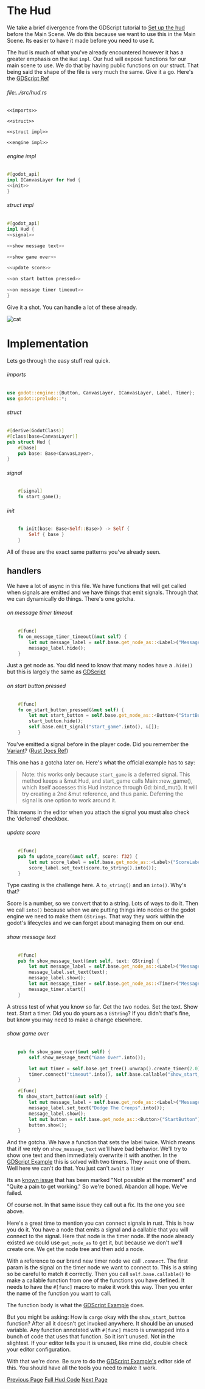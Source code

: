 ---
---
# The Hud

We take a brief divergence from the GDScript tutorial to [Set up the hud](https://docs.godotengine.org/en/stable/getting_started/first_2d_game/index.html#contents) before the Main Scene. We do this because we want to use this in the Main Scene. Its easier to have it made before you need to use it.

The hud is much of what you've already encountered however it has a greater emphasis on the `Hud` `impl`. Our hud will expose functions for our main scene to use. We do that by having public functions on our struct. That being said the shape of the file is very much the same. Give it a go. Here's the [GDScript Ref](https://docs.godotengine.org/en/stable/getting_started/first_2d_game/index.html#contents)

###### file:../src/hud.rs
```
<<imports>>

<<struct>>

<<struct impl>>

<<engine impl>>

```

###### engine impl
```rust
#[godot_api]
impl ICanvasLayer for Hud {
<<init>>
}
```

###### struct impl
```rust
#[godot_api]
impl Hud {
<<signal>>

<<show message text>>

<<show game over>>

<<update score>>

<<on start button pressed>>

<<on message timer timeout>>
}
```

Give it a shot. You can handle a lot of these already.

![cat](https://images.pexels.com/photos/1056251/pexels-photo-1056251.jpeg?auto=compress&cs=tinysrgb&w=1260&h=750&dpr=1)

# Implementation
Lets go through the easy stuff real quick.

###### imports
```rust
use godot::engine::{Button, CanvasLayer, ICanvasLayer, Label, Timer};
use godot::prelude::*;
```

###### struct
```rust
#[derive(GodotClass)]
#[class(base=CanvasLayer)]
pub struct Hud {
    #[base]
    pub base: Base<CanvasLayer>,
}
```

###### signal
```rust
    #[signal]
    fn start_game();
```

###### init
```rust
    fn init(base: Base<Self::Base>) -> Self {
        Self { base }
    }
```

All of these are the exact same patterns you've already seen.

## handlers
We have a lot of async in this file. We have functions that will get called when signals are emitted and we have things that emit signals. Through that we can dynamically do things. There's one gotcha.

###### on message timer timeout
```rust
    #[func]
    fn on_message_timer_timeout(&mut self) {
        let mut message_label = self.base.get_node_as::<Label>("Message");
        message_label.hide();
    }
```
Just a get node as. You did need to know that many nodes have a `.hide()` but this is largely the same as [GDScript](https://docs.godotengine.org/en/stable/getting_started/first_2d_game/06.heads_up_display.html)

###### on start button pressed
```rust
    #[func]
    fn on_start_button_pressed(&mut self) {
        let mut start_button = self.base.get_node_as::<Button>("StartButton");
        start_button.hide();
        self.base.emit_signal("start_game".into(), &[]);
    }
```
You've emitted a signal before in the player code. Did you remember the [Variant](https://docs.godotengine.org/en/stable/classes/class_variant.html)? ([Rust Docs Ref](https://godot-rust.github.io/docs/gdext/master/godot/builtin/struct.Variant.html))

This one has a gotcha later on. Here's what the official example has to say:

> Note: this works only because `start_game` is a deferred signal.
> This method keeps a &mut Hud, and start_game calls Main::new_game(), which itself accesses this Hud
> instance through Gd<Hud>::bind_mut(). It will try creating a 2nd &mut reference, and thus panic.
> Deferring the signal is one option to work around it.

This means in the editor when you attach the signal you must also check the 'deferred' checkbox.

###### update score
```rust
    #[func]
    pub fn update_score(&mut self, score: f32) {
        let mut score_label = self.base.get_node_as::<Label>("ScoreLabel");
        score_label.set_text(score.to_string().into());
    }
```
Type casting is the challenge here. A `to_string()` and an `into()`. Why's that?

Score is a number, so we convert that to a string. Lots of ways to do it. Then we call `into()` because when we are putting things into nodes or the godot engine we need to make them `GStrings`. That way they work within the godot's lifecycles and we can forget about managing them on our end.

###### show message text
```rust
    #[func]
    pub fn show_message_text(&mut self, text: GString) {
        let mut message_label = self.base.get_node_as::<Label>("Message");
        message_label.set_text(text);
        message_label.show();
        let mut message_timer = self.base.get_node_as::<Timer>("MessageTimer");
        message_timer.start()
    }
```
A stress test of what you know so far. Get the two nodes. Set the text. Show text. Start a timer. Did you do yours as a `GString`? If you didn't that's fine, but know you may need to make a change elsewhere. 

###### show game over
```rust
    pub fn show_game_over(&mut self) {
        self.show_message_text("Game Over".into());

        let mut timer = self.base.get_tree().unwrap().create_timer(2.0).unwrap();
        timer.connect("timeout".into(), self.base.callable("show_start_button"));
    }

    #[func]
    fn show_start_button(&mut self) {
        let mut message_label = self.base.get_node_as::<Label>("Message");
        message_label.set_text("Dodge The Creeps".into());
        message_label.show();
        let mut button = self.base.get_node_as::<Button>("StartButton");
        button.show();
    }
```
And the gotcha. We have a function that sets the label twice. Which means that if we rely on `show_message_text` we'll have bad behavior. We'll try to show one text and then immediately overwrite it with another. In the [GDScript Example](https://docs.godotengine.org/en/stable/getting_started/first_2d_game/06.heads_up_display.html#startbutton) this is solved with two timers. They `await` one of them. Well here we can't do that. You just can't `await` a `Timer`

Its an [known issue](https://github.com/godot-rust/gdext/issues/432) that has been marked "Not possible at the moment" and "Quite a pain to get working." So we're boned. Abandon all hope. We've failed.

Of course not. In that same issue they call out a fix. Its the one you see above.

Here's a great time to mention you can connect signals in rust. This is how you do it. You have a node that emits a signal and a callable that you will connect to the signal. Here that node is the timer node. If the node already existed we could use `get_node_as` to get it, but because we don't we'll create one. We get the node tree and then add a node.

With a reference to our brand new timer node we call `.connect`. The first param is the signal on the timer node we want to connect to. This is a string so be careful to match it correctly. Then you call `self.base.callable()` to make a callable function from one of the functions you have defined. It needs to have the `#[func]` macro to make it work this way. Then you enter the name of the function you want to call. 

The function body is what the [GDScript Example](https://docs.godotengine.org/en/stable/getting_started/first_2d_game/06.heads_up_display.html#) does.

But you might be asking: How is `cargo` okay with the `show_start_button` function? After all it doesn't get invoked anywhere. It should be an unused variable. Any function annotated with `#[func]` macro is unwrapped into a bunch of code that uses that function. So it isn't unused. Not in the slightest. If your editor tells you it is unused, like mine did, double check your editor configuration.

With that we're done. Be sure to do the [GDScript Example's](https://docs.godotengine.org/en/stable/getting_started/first_2d_game/06.heads_up_display.html#) editor side of this. You should have all the tools you need to make it work.

[Previous Page](https://0awful.github.io/literate-dodge-the-creeps-rust/code-the-mob) [Full Hud Code](https://github.com/0awful/literate-dodge-the-creeps-rust/blob/main/src/rust/src/hud.rs) [Next Page](https://0awful.github.io/literate-dodge-the-creeps-rust/code-the-main-scene)
